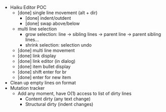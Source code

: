 - Haiku Editor POC
  - [done] single line movement (alt + dir)
    - [done] indent/outdent
    - [done] swap above/below
  - multi line selection
    - grow selection: line -> sibling lines -> parent line -> parent sibling lines...
    - shrink selection: selection undo
  - [done] multi line movement
  - [done] link display
  - [done] link editor (in dialog)
  - [done] item bullet display
  - [done] shift enter for br
  - [done] enter for new item
- Clean up empty lines on format
- Mutation tracker
  - Add any moment, have O(1) access to list of dirty lines
    - Content dirty (any text change)
    - Structural dirty (indent changes)
